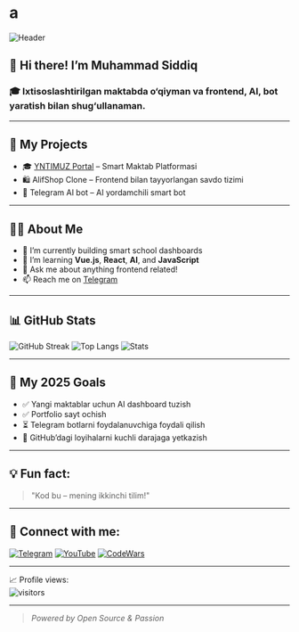 # a

![Header](https://capsule-render.vercel.app/api?type=waving&color=0:00c6ff,100:0072ff&height=200&section=header&text=Muhammad%20Siddiq&fontSize=40&fontColor=ffffff)

## 👋 Hi there! I’m Muhammad Siddiq

### 🎓 Ixtisoslashtirilgan maktabda o‘qiyman va frontend, AI, bot yaratish bilan shug‘ullanaman.

---

## 🚀 My Projects
- 🎓 [YNTIMUZ Portal](https://yntimuz.vercel.app) – Smart Maktab Platformasi
- 🛍️ AlifShop Clone – Frontend bilan tayyorlangan savdo tizimi
- 📱 Telegram AI bot – AI yordamchili smart bot

---

## 👨‍💻 About Me
- 🔭 I’m currently building smart school dashboards
- 🌱 I’m learning **Vue.js**, **React**, **AI**, and **JavaScript**
- 💬 Ask me about anything frontend related!
- 📫 Reach me on [Telegram](https://t.me/username)

---

## 📊 GitHub Stats

![GitHub Streak](https://streak-stats.demolab.com?user=Muhammadsiddiq-code&theme=tokyonight)
![Top Langs](https://github-readme-stats.vercel.app/api/top-langs/?username=Muhammadsiddiq-code&layout=compact&theme=radical)
![Stats](https://github-readme-stats.vercel.app/api?username=Muhammadsiddiq-code&show_icons=true&theme=react&count_private=true)

---

## 🎯 My 2025 Goals
- ✅ Yangi maktablar uchun AI dashboard tuzish
- ✅ Portfolio sayt ochish
- ⏳ Telegram botlarni foydalanuvchiga foydali qilish
- 🚀 GitHub’dagi loyihalarni kuchli darajaga yetkazish

---

## 💡 Fun fact:
> "Kod bu – mening ikkinchi tilim!"

---

## 🔗 Connect with me:
[![Telegram](https://img.shields.io/badge/Telegram-2CA5E0?style=for-the-badge&logo=telegram&logoColor=white)](https://t.me/username)
[![YouTube](https://img.shields.io/badge/YouTube-FF0000?style=for-the-badge&logo=youtube&logoColor=white)](https://youtube.com/@username)
[![CodeWars](https://img.shields.io/badge/Codewars-B1361E?style=for-the-badge&logo=codewars&logoColor=white)](https://www.codewars.com/users/Muhammad%20Siddiq)

---

📈 Profile views:  
![visitors](https://visitor-badge.laobi.icu/badge?page_id=Muhammadsiddiq-code)

---

> *Powered by Open Source & Passion*

